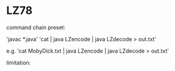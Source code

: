 # LZ78

command chain preset:

'javac \*.java'
'cat <filename> | java LZencode | java LZdecode > out.txt'

e.g.
'cat MobyDick.txt | java LZencode | java LZdecode > out.txt'

limitation:
